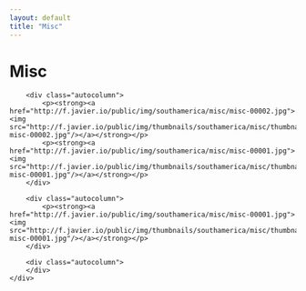 ```yaml
---
layout: default
title: "Misc"
---
```


<h1 class="page" style="padding-left:0%;">Misc</h1>
<div class="page">
    <div class="autowide">
        <div class="autocolumn">
        </div>

        <div class="autocolumn">
            <p><strong><a href="http://f.javier.io/public/img/southamerica/misc/misc-00002.jpg"><img src="http://f.javier.io/public/img/thumbnails/southamerica/misc/thumbnail-misc-00002.jpg"/></a></strong></p>
            <p><strong><a href="http://f.javier.io/public/img/southamerica/misc/misc-00001.jpg"><img src="http://f.javier.io/public/img/thumbnails/southamerica/misc/thumbnail-misc-00001.jpg"/></a></strong></p>
        </div>

        <div class="autocolumn">
            <p><strong><a href="http://f.javier.io/public/img/southamerica/misc/misc-00001.jpg"><img src="http://f.javier.io/public/img/thumbnails/southamerica/misc/thumbnail-misc-00001.jpg"/></a></strong></p>
        </div>

        <div class="autocolumn">
        </div>
    </div>
</div>
